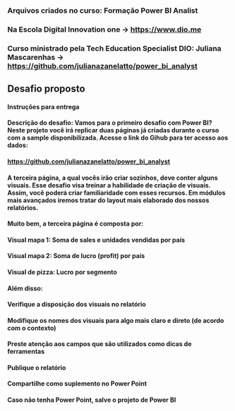 ### Arquivos criados no curso: Formação Power BI Analist
### Na Escola Digital Innovation one -> https://www.dio.me
### Curso ministrado pela Tech Education Specialist DIO: Juliana Mascarenhas -> https://github.com/julianazanelatto/power_bi_analyst

## Desafio proposto
#### Instruções para entrega
#### Descrição do desafio: Vamos para o primeiro desafio com Power BI? Neste projeto você irá replicar duas páginas já criadas durante o curso com a sample disponibilizada. Acesse o link do Gihub para ter acesso aos dados: 
#### 
#### https://github.com/julianazanelatto/power_bi_analyst 
#### 
#### A terceira página, a qual vocês irão criar sozinhos, deve conter alguns visuais. Esse desafio visa treinar a habilidade de criação de visuais. Assim, você poderá criar familiaridade com esses recursos. Em módulos mais avançados iremos tratar do layout mais elaborado dos nossos relatórios.  
#### 
#### Muito bem, a terceira página é composta por: 
#### 
#### Visual mapa 1: Soma de sales e unidades vendidas por país 
#### 
#### Visual mapa 2: Soma de lucro (profit) por país 
#### 
#### Visual de pizza: Lucro por segmento 
#### 
####  
#### 
#### Além disso: 
#### 
#### Verifique a disposição dos visuais no relatório 
#### 
#### Modifique os nomes dos visuais para algo mais claro e direto (de acordo com o contexto) 
#### 
#### Preste atenção aos campos que são utilizados como dicas de ferramentas  
#### 
#### Publique o relatório 
#### 
#### Compartilhe como suplemento no Power Point 
#### 
#### Caso não tenha Power Point, salve o projeto de Power BI  
